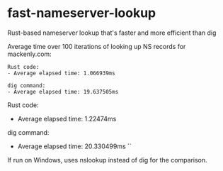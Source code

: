 # fast-nameserver-lookup
Rust-based nameserver lookup that's faster and more efficient than dig

Average time over 100 iterations of looking up NS records for mackenly.com:
```
Rust code:
- Average elapsed time: 1.066939ms

dig command:
- Average elapsed time: 19.637505ms
```
Rust code:
- Average elapsed time: 1.22474ms

dig command:
- Average elapsed time: 20.330499ms
``

If run on Windows, uses nslookup instead of dig for the comparison.